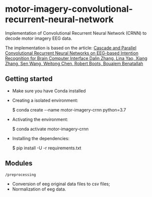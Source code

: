 # motor-imagery-convolutional-recurrent-neural-network
Implementation of Convolutional Recurrent Neural Network (CRNN) to decode motor imagery EEG data.

The implementation is based on the article: [Cascade and Parallel Convolutional Recurrent Neural Networks on EEG-based Intention Recognition for Brain Computer Interface
Dalin Zhang, Lina Yao, Xiang Zhang, Sen Wang, Weitong Chen, Robert Boots, Boualem Benatallah](https://www.aaai.org/ocs/index.php/AAAI/AAAI18/paper/view/16107/0)

## Getting started
- Make sure you have Conda installed
- Creating a isolated environment:

    $ conda create --name motor-imagery-crnn python=3.7
    
- Activating the environment:

    $ conda activate motor-imagery-crnn
    
- Installing the dependencies:

    $ pip install -U -r requirements.txt

## Modules
`/preprocessing`
* Conversion of eeg original data files to csv files;
* Normalization of eeg data. 